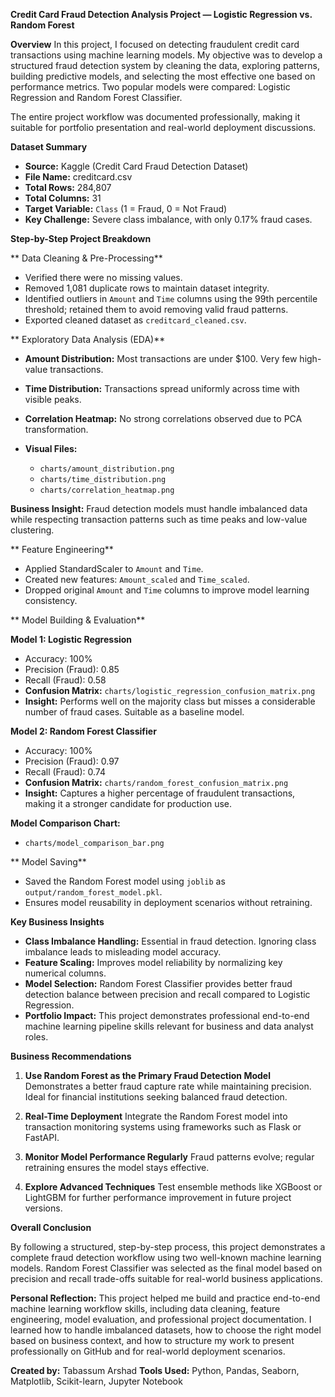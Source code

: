 **Credit Card Fraud Detection Analysis Project — Logistic Regression vs. Random Forest**

**Overview**
In this project, I focused on detecting fraudulent credit card transactions using machine learning models. My objective was to develop a structured fraud detection system by cleaning the data, exploring patterns, building predictive models, and selecting the most effective one based on performance metrics. Two popular models were compared: Logistic Regression and Random Forest Classifier.

The entire project workflow was documented professionally, making it suitable for portfolio presentation and real-world deployment discussions.


**Dataset Summary**

* **Source:** Kaggle (Credit Card Fraud Detection Dataset)
* **File Name:** creditcard.csv
* **Total Rows:** 284,807
* **Total Columns:** 31
* **Target Variable:** `Class` (1 = Fraud, 0 = Not Fraud)
* **Key Challenge:** Severe class imbalance, with only 0.17% fraud cases.


**Step-by-Step Project Breakdown**

** Data Cleaning & Pre-Processing**

* Verified there were no missing values.
* Removed 1,081 duplicate rows to maintain dataset integrity.
* Identified outliers in `Amount` and `Time` columns using the 99th percentile threshold; retained them to avoid removing valid fraud patterns.
* Exported cleaned dataset as `creditcard_cleaned.csv`.

** Exploratory Data Analysis (EDA)**

* **Amount Distribution:** Most transactions are under \$100. Very few high-value transactions.
* **Time Distribution:** Transactions spread uniformly across time with visible peaks.
* **Correlation Heatmap:** No strong correlations observed due to PCA transformation.
* **Visual Files:**

  * `charts/amount_distribution.png`
  * `charts/time_distribution.png`
  * `charts/correlation_heatmap.png`

**Business Insight:** Fraud detection models must handle imbalanced data while respecting transaction patterns such as time peaks and low-value clustering.

** Feature Engineering**

* Applied StandardScaler to `Amount` and `Time`.
* Created new features: `Amount_scaled` and `Time_scaled`.
* Dropped original `Amount` and `Time` columns to improve model learning consistency.

** Model Building & Evaluation**

**Model 1: Logistic Regression**

* Accuracy: 100%
* Precision (Fraud): 0.85
* Recall (Fraud): 0.58
* **Confusion Matrix:** `charts/logistic_regression_confusion_matrix.png`
* **Insight:** Performs well on the majority class but misses a considerable number of fraud cases. Suitable as a baseline model.

**Model 2: Random Forest Classifier**

* Accuracy: 100%
* Precision (Fraud): 0.97
* Recall (Fraud): 0.74
* **Confusion Matrix:** `charts/random_forest_confusion_matrix.png`
* **Insight:** Captures a higher percentage of fraudulent transactions, making it a stronger candidate for production use.

**Model Comparison Chart:**

* `charts/model_comparison_bar.png`

** Model Saving**

* Saved the Random Forest model using `joblib` as `output/random_forest_model.pkl`.
* Ensures model reusability in deployment scenarios without retraining.


**Key Business Insights**

* **Class Imbalance Handling:** Essential in fraud detection. Ignoring class imbalance leads to misleading model accuracy.
* **Feature Scaling:** Improves model reliability by normalizing key numerical columns.
* **Model Selection:** Random Forest Classifier provides better fraud detection balance between precision and recall compared to Logistic Regression.
* **Portfolio Impact:** This project demonstrates professional end-to-end machine learning pipeline skills relevant for business and data analyst roles.


**Business Recommendations**

1. **Use Random Forest as the Primary Fraud Detection Model**
   Demonstrates a better fraud capture rate while maintaining precision. Ideal for financial institutions seeking balanced fraud detection.

2. **Real-Time Deployment**
   Integrate the Random Forest model into transaction monitoring systems using frameworks such as Flask or FastAPI.

3. **Monitor Model Performance Regularly**
   Fraud patterns evolve; regular retraining ensures the model stays effective.

4. **Explore Advanced Techniques**
   Test ensemble methods like XGBoost or LightGBM for further performance improvement in future project versions.


**Overall Conclusion**

By following a structured, step-by-step process, this project demonstrates a complete fraud detection workflow using two well-known machine learning models. Random Forest Classifier was selected as the final model based on precision and recall trade-offs suitable for real-world business applications.

**Personal Reflection:**
This project helped me build and practice end-to-end machine learning workflow skills, including data cleaning, feature engineering, model evaluation, and professional project documentation. I learned how to handle imbalanced datasets, how to choose the right model based on business context, and how to structure my work to present professionally on GitHub and for real-world deployment scenarios.



**Created by:** Tabassum Arshad
**Tools Used:** Python, Pandas, Seaborn, Matplotlib, Scikit-learn, Jupyter Notebook
